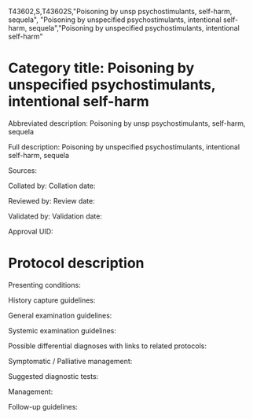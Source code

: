 T43602,S,T43602S,"Poisoning by unsp psychostimulants, self-harm, sequela", "Poisoning by unspecified psychostimulants, intentional self-harm, sequela","Poisoning by unspecified psychostimulants, intentional self-harm"
# Category title: Poisoning by unspecified psychostimulants, intentional self-harm

Abbreviated description: Poisoning by unsp psychostimulants, self-harm, sequela

Full description: Poisoning by unspecified psychostimulants, intentional self-harm, sequela

Sources:

Collated by:
Collation date:

Reviewed by:
Review date:

Validated by:
Validation date:

Approval UID:

# Protocol description

Presenting conditions:

History capture guidelines:

General examination guidelines:

Systemic examination guidelines:

Possible differential diagnoses with links to related protocols:

Symptomatic / Palliative management:

Suggested diagnostic tests:

Management:

Follow-up guidelines:
